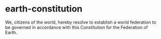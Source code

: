 # earth-constitution

We, citizens of the world, hereby resolve to establish a world federation to be governed in accordance with this Constitution for the Federation of Earth.

